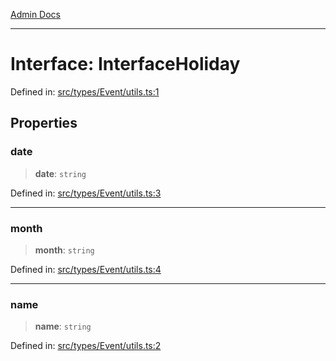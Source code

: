 [Admin Docs](/)

***

# Interface: InterfaceHoliday

Defined in: [src/types/Event/utils.ts:1](https://github.com/PalisadoesFoundation/talawa-admin/blob/main/src/types/Event/utils.ts#L1)

## Properties

### date

> **date**: `string`

Defined in: [src/types/Event/utils.ts:3](https://github.com/PalisadoesFoundation/talawa-admin/blob/main/src/types/Event/utils.ts#L3)

***

### month

> **month**: `string`

Defined in: [src/types/Event/utils.ts:4](https://github.com/PalisadoesFoundation/talawa-admin/blob/main/src/types/Event/utils.ts#L4)

***

### name

> **name**: `string`

Defined in: [src/types/Event/utils.ts:2](https://github.com/PalisadoesFoundation/talawa-admin/blob/main/src/types/Event/utils.ts#L2)
